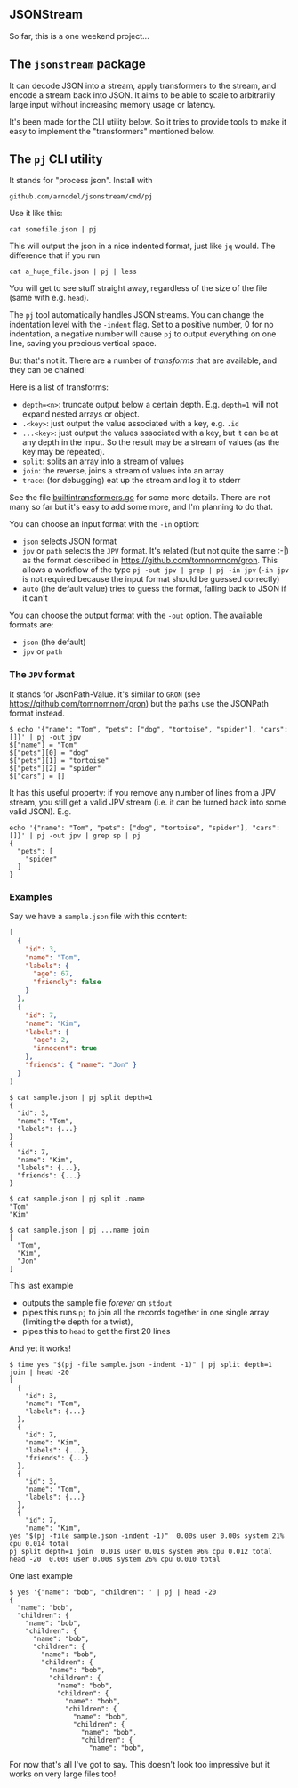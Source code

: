 ## JSONStream

So far, this is a one weekend project...

## The `jsonstream` package

It can decode JSON into a stream, apply transformers to the stream, and
encode a stream back into JSON. It aims to be able to scale to arbitrarily
large input without increasing memory usage or latency.

It's been made for the CLI utility below. So it tries to provide tools to
make it easy to implement the "transformers" mentioned below.

## The `pj` CLI utility

It stands for "process json". Install with

```
github.com/arnodel/jsonstream/cmd/pj
```

Use it like this:

```
cat somefile.json | pj
```

This will output the json in a nice indented format, just like `jq` would. The
difference that if you run

```
cat a_huge_file.json | pj | less
```

You will get to see stuff straight away, regardless of the size of the file
(same with e.g. `head`).

The `pj` tool automatically handles JSON streams. You can change the indentation
level with the `-indent` flag. Set to a positive number, 0 for no indentation, a
negative number will cause `pj` to output everything on one line, saving you
precious vertical space.

But that's not it. There are a number of _transforms_ that are available, and
they can be chained!

Here is a list of transforms:

- `depth=<n>`: truncate output below a certain depth. E.g. `depth=1` will not expand nested arrays or object.
- `.<key>`: just output the value associated with a key, e.g. `.id`
- `...<key>`: just output the values associated with a key, but it can be at
  any depth in the input. So the result may be a stream of values (as the key
  may be repeated).
- `split`: splits an array into a stream of values
- `join`: the reverse, joins a stream of values into an array
- `trace`: (for debugging) eat up the stream and log it to stderr

See the file [builtintransformers.go](builtintransformers.go) for some more
details. There are not many so far but it's easy to add some more, and I'm
planning to do that.

You can choose an input format with the `-in` option:

- `json` selects JSON format
- `jpv` or `path` selects the `JPV` format. It's related (but not quite the same
  :-|) as the format described in https://github.com/tomnomnom/gron. This allows
  a workflow of the type `pj -out jpv | grep | pj -in jpv` (`-in jpv` is not
  required because the input format should be guessed correctly)
- `auto` (the default value) tries to guess the format, falling back to JSON if
  it can't

You can choose the output format with the `-out` option.  The available formats
are:

- `json` (the default)
- `jpv` or `path`

### The `JPV` format

It stands for JsonPath-Value.  it's similar to `GRON` (see
https://github.com/tomnomnom/gron) but the paths use the JSONPath format
instead.

```
$ echo '{"name": "Tom", "pets": ["dog", "tortoise", "spider"], "cars": []}' | pj -out jpv
$["name"] = "Tom"
$["pets"][0] = "dog"
$["pets"][1] = "tortoise"
$["pets"][2] = "spider"
$["cars"] = []
```

It has this useful property: if you remove any number of lines from a JPV
stream, you still get a valid JPV stream (i.e. it can be turned back into some
valid JSON).  E.g.

```
echo '{"name": "Tom", "pets": ["dog", "tortoise", "spider"], "cars": []}' | pj -out jpv | grep sp | pj
{
  "pets": [
    "spider"
  ]
}
```

### Examples

Say we have a `sample.json` file with this content:

```json
[
  {
    "id": 3,
    "name": "Tom",
    "labels": {
      "age": 67,
      "friendly": false
    }
  },
  {
    "id": 7,
    "name": "Kim",
    "labels": {
      "age": 2,
      "innocent": true
    },
    "friends": { "name": "Jon" }
  }
]
```

```
$ cat sample.json | pj split depth=1
{
  "id": 3,
  "name": "Tom",
  "labels": {...}
}
{
  "id": 7,
  "name": "Kim",
  "labels": {...},
  "friends": {...}
}
```

```
$ cat sample.json | pj split .name
"Tom"
"Kim"
```

```
$ cat sample.json | pj ...name join
[
  "Tom",
  "Kim",
  "Jon"
]
```

This last example

- outputs the sample file _forever_ on `stdout`
- pipes this runs `pj` to join all the records together in one single array (limiting the depth for a twist),
- pipes this to `head` to get the first 20 lines

And yet it works!

```
$ time yes "$(pj -file sample.json -indent -1)" | pj split depth=1 join | head -20
[
  {
    "id": 3,
    "name": "Tom",
    "labels": {...}
  },
  {
    "id": 7,
    "name": "Kim",
    "labels": {...},
    "friends": {...}
  },
  {
    "id": 3,
    "name": "Tom",
    "labels": {...}
  },
  {
    "id": 7,
    "name": "Kim",
yes "$(pj -file sample.json -indent -1)"  0.00s user 0.00s system 21% cpu 0.014 total
pj split depth=1 join  0.01s user 0.01s system 96% cpu 0.012 total
head -20  0.00s user 0.00s system 26% cpu 0.010 total
```

One last example

```
$ yes '{"name": "bob", "children": ' | pj | head -20
{
  "name": "bob",
  "children": {
    "name": "bob",
    "children": {
      "name": "bob",
      "children": {
        "name": "bob",
        "children": {
          "name": "bob",
          "children": {
            "name": "bob",
            "children": {
              "name": "bob",
              "children": {
                "name": "bob",
                "children": {
                  "name": "bob",
                  "children": {
                    "name": "bob",
```

For now that's all I've got to say. This doesn't look too impressive but it works on very large
files too!
